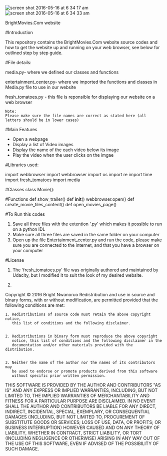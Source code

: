 



![screen shot 2016-05-16 at 6 34 17 am](https://cloud.githubusercontent.com/assets/13493736/15289568/55114440-1b30-11e6-927f-8eb64c511a67.png)
![screen shot 2016-05-16 at 6 34 33 am](https://cloud.githubusercontent.com/assets/13493736/15289576/5ea22ede-1b30-11e6-966f-57676e2e5548.png)


BrightMovies.Com website

#Introduction



This repository contains the BrightMovies.Com website source codes and how to get the website up and running on your web browser, see below for outlined step by step guide.  

#File details:

media.py- where we defined our classes and functions

entertainment_center.py- where we imported the functions and classes in Media.py file to use in our website

fresh_tomatoes.py - this file is reponsible for displaying our website on a web browser 

    Note:
    Please make sure the file names are correct as stated here (all letters should be in lower cases)
    
#Main Features 
-	Open a webpage 
-	Display a list of Video images 
-	Display the name of the each video below its image
-	Play the video when the user clicks on the imgae


#Libraries used:

import webbrowser
import webbrowser
import os
import re
import time
import fresh_tomatoes
import media


#Classes 
class Movie():

#Functions
def show_trailer()
def __init__()
webbrowser.open()
def create_movie_tiles_content()
def open_movies_page()

#To Run this codes
1. Save all three files with the extention '.py' which makes it possible to run on a python IDL
2. Make sure all three files are saved in the same folder on your computer
3. Open up the file Entertainment_center.py and run the code, please make sure you are connected to the internet, and that      you have a browser on your computer

#License

1. The ‘fresh_tomatoes.py’ file was originally authored and maintained by Udacity, but I modified it to suit the look of my    desired website. 


2. 


Copyright © 2016 Bright Nwanoruo 
Redistribution and use in source and binary forms, with or without
modification, are permitted provided that the following conditions are met:


    1. Redistributions of source code must retain the above copyright notice,
       this list of conditions and the following disclaimer.


    2. Redistributions in binary form must reproduce the above copyright
       notice, this list of conditions and the following disclaimer in the
       documentation and/or other materials provided with the distribution.


    3. Neither the name of The author nor the names of its contributors may
       be used to endorse or promote products derived from this software
       without specific prior written permission.


THIS SOFTWARE IS PROVIDED BY THE AUTHOR AND CONTRIBUTORS "AS IS" AND
ANY EXPRESS OR IMPLIED WARRANTIES, INCLUDING, BUT NOT LIMITED TO, THE IMPLIED
WARRANTIES OF MERCHANTABILITY AND FITNESS FOR A PARTICULAR PURPOSE ARE
DISCLAIMED. IN NO EVENT SHALL THE AUTHOR AND CONTRIBUTORS BE LIABLE FOR
ANY DIRECT, INDIRECT, INCIDENTAL, SPECIAL, EXEMPLARY, OR CONSEQUENTIAL DAMAGES
(INCLUDING, BUT NOT LIMITED TO, PROCUREMENT OF SUBSTITUTE GOODS OR SERVICES;
LOSS OF USE, DATA, OR PROFITS; OR BUSINESS INTERRUPTION) HOWEVER CAUSED AND ON
ANY THEORY OF LIABILITY, WHETHER IN CONTRACT, STRICT LIABILITY, OR TORT
(INCLUDING NEGLIGENCE OR OTHERWISE) ARISING IN ANY WAY OUT OF THE USE OF THIS
SOFTWARE, EVEN IF ADVISED OF THE POSSIBILITY OF SUCH DAMAGE.


